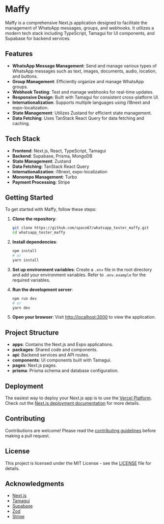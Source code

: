 # Maffy

Maffy is a comprehensive Next.js application designed to facilitate the management of WhatsApp messages, groups, and webhooks. It utilizes a modern tech stack including TypeScript, Tamagui for UI components, and Supabase for backend services.

## Features

- **WhatsApp Message Management**: Send and manage various types of WhatsApp messages such as text, images, documents, audio, location, and buttons.
- **Group Management**: Efficiently organize and manage WhatsApp groups.
- **Webhook Testing**: Test and manage webhooks for real-time updates.
- **Responsive Design**: Built with Tamagui for consistent cross-platform UI.
- **Internationalization**: Supports multiple languages using i18next and expo-localization.
- **State Management**: Utilizes Zustand for efficient state management.
- **Data Fetching**: Uses TanStack React Query for data fetching and caching.

## Tech Stack

- **Frontend**: Next.js, React, TypeScript, Tamagui
- **Backend**: Supabase, Prisma, MongoDB
- **State Management**: Zustand
- **Data Fetching**: TanStack React Query
- **Internationalization**: i18next, expo-localization
- **Monorepo Management**: Turbo
- **Payment Processing**: Stripe

## Getting Started

To get started with Maffy, follow these steps:

1. **Clone the repository**:
   ```bash
   git clone https://github.com/spaco67/whatsapp_tester_maffy.git
   cd whatsapp_tester_maffy
   ```

2. **Install dependencies**:
   ```bash
   npm install
   # or
   yarn install
   ```

3. **Set up environment variables**:
   Create a `.env` file in the root directory and add your environment variables. Refer to `.env.example` for the required variables.

4. **Run the development server**:
   ```bash
   npm run dev
   # or
   yarn dev
   ```

5. **Open your browser**:
   Visit [http://localhost:3000](http://localhost:3000) to view the application.

## Project Structure

- **apps**: Contains the Next.js and Expo applications.
- **packages**: Shared code and components.
- **api**: Backend services and API routes.
- **components**: UI components built with Tamagui.
- **pages**: Next.js pages.
- **prisma**: Prisma schema and database configuration.

## Deployment

The easiest way to deploy your Next.js app is to use the [Vercel Platform](https://vercel.com/). Check out the [Next.js deployment documentation](https://nextjs.org/docs/deployment) for more details.

## Contributing

Contributions are welcome! Please read the [contributing guidelines](CONTRIBUTING.md) before making a pull request.

## License

This project is licensed under the MIT License - see the [LICENSE](LICENSE) file for details.

## Acknowledgments

- [Next.js](https://nextjs.org/)
- [Tamagui](https://tamagui.dev/)
- [Supabase](https://supabase.io/)
- [Zod](https://github.com/colinhacks/zod)
- [Stripe](https://stripe.com/)
